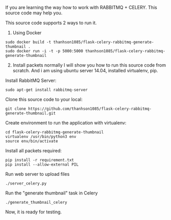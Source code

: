 If you are learning the way how to work with RABBITMQ + CELERY. This source code may help you.

This source code supports 2 ways to run it.

1. Using Docker
```
sudo docker build -t thanhson1085/flask-celery-rabbitmq-generate-thumbnail .
sudo docker run -i -t -p 5000:5000 thanhson1085/flask-celery-rabbitmq-generate-thumbnail
```

2. Install packets normally
I will show you how to run this source code from scratch. And i am using ubuntu server 14.04, installed virtualenv, pip.

Install RabbitMQ Server:
```
sudo apt-get install rabbitmq-server
```

Clone this source code to your local:
```
git clone https://github.com/thanhson1085/flask-celery-rabbitmq-generate-thumbnail.git
```

Create environment to run the application with virtualenv:
```
cd flask-celery-rabbitmq-generate-thumbnail
virtualenv /usr/bin/python3 env
source env/bin/activate
```

Install all packets required:
```
pip install -r requirement.txt
pip install --allow-external PIL
```

Run web server to upload files
```
./server_celery.py
```
Run the "generate thumbnail" task in Celery
```
./generate_thumbnail_celery
```

Now, it is ready for testing.
